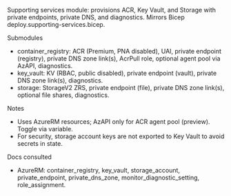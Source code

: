 Supporting services module: provisions ACR, Key Vault, and Storage with private endpoints, private DNS, and diagnostics. Mirrors Bicep deploy.supporting-services.bicep.

Submodules
- container_registry: ACR (Premium, PNA disabled), UAI, private endpoint (registry), private DNS zone link(s), AcrPull role, optional agent pool via AzAPI, diagnostics.
- key_vault: KV (RBAC, public disabled), private endpoint (vault), private DNS zone link(s), diagnostics.
- storage: StorageV2 ZRS, private endpoint (file), private DNS zone link(s), optional file shares, diagnostics.

Notes
- Uses AzureRM resources; AzAPI only for ACR agent pool (preview). Toggle via variable.
- For security, storage account keys are not exported to Key Vault to avoid secrets in state.

Docs consulted
- AzureRM: container_registry, key_vault, storage_account, private_endpoint, private_dns_zone, monitor_diagnostic_setting, role_assignment.
